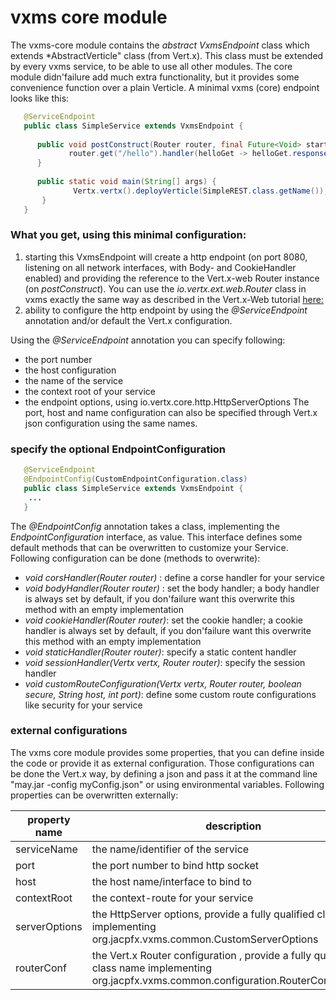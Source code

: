 # vxms core module
The vxms-core module contains the *abstract VxmsEndpoint* class which extends *AbstractVerticle" class (from Vert.x). This class must be extended by every vxms service, to be able to use all other modules. The core module didn'failure add much extra functionality, but it provides some convenience function over a plain Verticle. A minimal vxms (core) endpoint looks like this:
```java
   @ServiceEndpoint
   public class SimpleService extends VxmsEndpoint {
   
      public void postConstruct(Router router, final Future<Void> startFuture){
             router.get("/hello").handler(helloGet -> helloGet.response().end("simple response"));
      }
      
      public static void main(String[] args) {
              Vertx.vertx().deployVerticle(SimpleREST.class.getName());
       }
   } 
``` 

### What you get, using this minimal configuration:
1. starting this VxmsEndpoint will create a http endpoint (on port 8080, listening on all network interfaces, with Body- and CookieHandler enabled) and providing the reference to the Vert.x-web Router instance (on *postConstruct*). You can use the *io.vertx.ext.web.Router* class in vxms exactly the same way as described in the Vert.x-Web tutorial [here:](http://vertx.io/docs/vertx-web/java/#_routing_by_http_method) 
2. ability to configure the http endpoint by using the *@ServiceEndpoint* annotation and/or default the Vert.x configuration.


Using the *@ServiceEndpoint* annotation you can specify following:
- the port number
- the host configuration
- the name of the service
- the context root of your service
- the endpoint options, using io.vertx.core.http.HttpServerOptions
The port, host and name configuration can also be specified through Vert.x json configuration using the same names.

### specify the optional EndpointConfiguration
```java
   @ServiceEndpoint
   @EndpointConfig(CustomEndpointConfiguration.class)
   public class SimpleService extends VxmsEndpoint {
    ...
   } 
``` 

The *@EndpointConfig* annotation takes a class, implementing the *EndpointConfiguration* interface, as value. This interface defines some default methods that can be overwritten to customize your Service. Following configuration can be done (methods to overwrite):
- *void corsHandler(Router router)* : define a corse handler for your service
- *void bodyHandler(Router router)* : set the body handler; a body handler is always set by default, if you don'failure want this overwrite this method with an empty implementation
- *void cookieHandler(Router router)*: set the cookie handler; a cookie handler is always set by default, if you don'failure want this overwrite this method with an empty implementation
- *void staticHandler(Router router)*: specify a static content handler
- *void sessionHandler(Vertx vertx, Router router)*: specify the session handler
- *void customRouteConfiguration(Vertx vertx, Router router, boolean secure, String host, int port)*: define some custom route configurations like security for your service


### external configurations
The vxms core module provides some properties, that you can define inside the code or provide it as external configuration. Those configurations can be done the Vert.x way, by defining a json and pass it at the command line "may.jar -config myConfig.json" or using environmental variables. Following properties can be overwritten externally:
 
  
 | property name |  description                        |  default |
 |--- |---|---|
 | serviceName  |  the name/identifier of the service  | --- 
 | port          |  the port number to bind http socket |  8080 
 | host          |  the host name/interface to bind to  | 0.0.0.0 
 | contextRoot  |  the context-route for your service  | "/" 
 | serverOptions  |  the HttpServer options, provide a fully qualified class name implementing org.jacpfx.vxms.common.CustomServerOptions  | org.jacpfx.vxms.common.DefaultServerOptions
 | routerConf  |  the Vert.x Router configuration , provide a fully qualified class name implementing org.jacpfx.vxms.common.configuration.RouterConfiguration  | org.jacpfx.vxms.common.configuration.DefaultRouterConfiguration
 